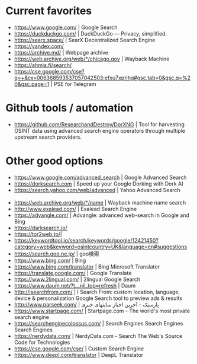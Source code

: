# Current favorites
- https://www.google.com/ | Google Search
- https://duckduckgo.com/ | DuckDuckGo — Privacy, simplified.
- https://searx.space/ | SearX Decentralized Search Engine
- https://yandex.com/
- https://archive.md/ | Webpage archive
- https://web.archive.org/web/*/chicago.gov | Wayback Machine
- https://ahmia.fi/search/
- https://cse.google.com/cse?q=+&cx=006368593537057042503:efxu7xprihg#gsc.tab=0&gsc.q=%20&gsc.page=1 | PSE for Telegram

# Github tools / automation
- https://github.com/ResearchandDestroy/DorXNG | Tool for harvesting OSINT data using advanced search engine operators through multiple upstream search providers.

# Other good options
- https://www.google.com/advanced_search | Google Advanced Search
- https://dorksearch.com | Speed up your Google Dorking with Dork AI
- https://search.yahoo.com/web/advanced | Yahoo Advanced Search         
- https://web.archive.org/web/*/name | Wayback machine name search
- http://www.exalead.com/ | Exalead Search Engine
- https://advangle.com/ | Advangle: advanced web-search in Google and Bing
- https://darksearch.io/
- https://tor2web.to/| 
- https://keywordtool.io/search/keywords/google/12421450?category=web&keyword=osintcountry=UK&language=en#suggestions 
- https://search.goo.ne.jp/ | goo検索
- https://www.bing.com/ | Bing
- https://www.bing.com/translator | Bing Microsoft Translator
- https://translate.google.com/ | Google Translate
- https://www.2lingual.com/ | 2lingual Google Search
- https://www.daum.net/?t__nil_top=refresh | Daum
- http://isearchfrom.com/ | I Search From: custom location, language, device & personalization Google Search tool to preview ads & results
- http://www.parseek.com/ | پارسیک - آخرین اخبار سایتهای خبری
- https://www.startpage.com/ | Startpage.com - The world's most private search engine
- https://searchenginecolossus.com/ | Search Engines Search Engines Search Engines
- https://nerdydata.com/ | NerdyData.com - Search The Web's Source Code for Technologies
- https://cse.google.com/cse/ | Custom Search Engine
- https://www.deepl.com/translator | DeepL Translator
